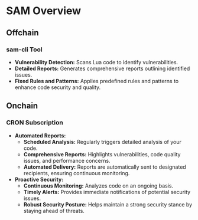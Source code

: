 # SAM Overview

## Offchain

### sam-cli Tool
- **Vulnerability Detection:** Scans Lua code to identify vulnerabilities.
- **Detailed Reports:** Generates comprehensive reports outlining identified issues.
- **Fixed Rules and Patterns:** Applies predefined rules and patterns to enhance code security and quality.

## Onchain

### CRON Subscription
- **Automated Reports:**
  - **Scheduled Analysis:** Regularly triggers detailed analysis of your code.
  - **Comprehensive Reports:** Highlights vulnerabilities, code quality issues, and performance concerns.
  - **Automated Delivery:** Reports are automatically sent to designated recipients, ensuring continuous monitoring.
- **Proactive Security:**
  - **Continuous Monitoring:** Analyzes code on an ongoing basis.
  - **Timely Alerts:** Provides immediate notifications of potential security issues.
  - **Robust Security Posture:** Helps maintain a strong security stance by staying ahead of threats.


